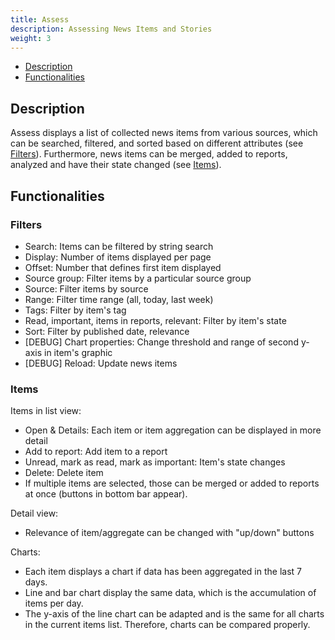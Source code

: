 ```yaml
---
title: Assess
description: Assessing News Items and Stories
weight: 3
---
```


* [Description](#description)
* [Functionalities](#functionalities)


## Description
Assess displays a list of collected news items from various sources, which can be searched, filtered, and sorted based on different attributes (see [Filters](#filters)). Furthermore, news items can be merged, added to reports, analyzed and have their state changed  (see [Items](#items)).

## Functionalities
### Filters
* Search: Items can be filtered by string search
* Display: Number of items displayed per page 
* Offset: Number that defines first item displayed
* Source group: Filter items by a particular source group
* Source: Filter items by source 
* Range: Filter time range (all, today, last week)
* Tags: Filter by item's tag
* Read, important, items in reports, relevant: Filter by item's state
* Sort: Filter by published date, relevance
* [DEBUG] Chart properties: Change threshold and range of second y-axis in item's graphic
* [DEBUG] Reload: Update news items

### Items
Items in list view:
* Open & Details: Each item or item aggregation can be displayed in more detail
* Add to report: Add item to a report 
* Unread, mark as read, mark as important: Item's state changes
* Delete: Delete item
* If multiple items are selected, those can be merged or added to reports at once (buttons in bottom bar appear).  

Detail view: 
* Relevance of item/aggregate can be changed with "up/down" buttons 

Charts: 
* Each item displays a chart if data has been aggregated in the last 7 days. 
* Line and bar chart display the same data, which is the accumulation of items per day.
* The y-axis of the line chart can be adapted and is the same for all charts in the current items list. Therefore, charts can be compared properly.
